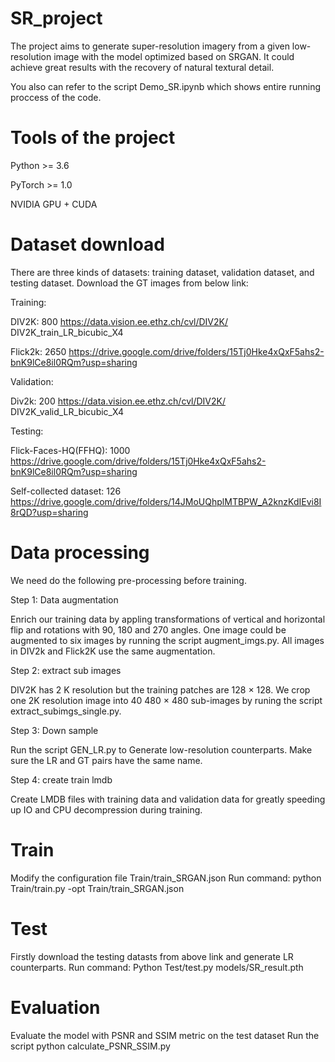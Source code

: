 # SR_project
The project aims to generate super-resolution imagery from a given low-resolution image with the model optimized based on SRGAN. It could achieve great results with the recovery of natural textural detail.

You also can refer to the script Demo_SR.ipynb which shows entire running proccess of the code.

# Tools of the project
Python >= 3.6

PyTorch >= 1.0

NVIDIA GPU + CUDA

# Dataset download
There are three kinds of datasets: training dataset, validation dataset, and testing dataset. Download the GT images from below link:
  
Training:
      
DIV2K: 800 https://data.vision.ee.ethz.ch/cvl/DIV2K/ DIV2K_train_LR_bicubic_X4
      
Flick2k: 2650 https://drive.google.com/drive/folders/15Tj0Hke4xQxF5ahs2-bnK9lCe8il0RQm?usp=sharing
  
Validation:
      
Div2k: 200 https://data.vision.ee.ethz.ch/cvl/DIV2K/ DIV2K_valid_LR_bicubic_X4
  
Testing:
      
Flick-Faces-HQ(FFHQ): 1000 https://drive.google.com/drive/folders/15Tj0Hke4xQxF5ahs2-bnK9lCe8il0RQm?usp=sharing
      
Self-collected dataset: 126 https://drive.google.com/drive/folders/14JMoUQhplMTBPW_A2knzKdIEvi8I8rQD?usp=sharing
 
 # Data processing
 We need do the following pre-processing before training. 
 
 Step 1: Data augmentation
    
Enrich our training data by appling transformations of vertical and horizontal flip and rotations with 90, 180 and 270 angles. One image could be augmented to six images by running the script augment_imgs.py. All images in DIV2k and Flick2K use the same augmentation.
 
 Step 2: extract sub images
    
DIV2K has 2 K resolution but the training patches are 128 × 128. We crop one 2K resolution image into 40 480 × 480 sub-images by runing the script extract_subimgs_single.py.
 
 Step 3: Down sample
 
 Run the script GEN_LR.py to Generate low-resolution counterparts. Make sure the LR and GT pairs have the same name.
 
 Step 4: create train lmdb
 
 Create LMDB files with training data and validation data for greatly speeding up IO and CPU decompression during training.
 
# Train
Modify the configuration file Train/train_SRGAN.json
Run command: python Train/train.py -opt Train/train_SRGAN.json

# Test
Firstly download the testing datasts from above link and generate LR counterparts. 
Run command: Python Test/test.py models/SR_result.pth

# Evaluation
Evaluate the model with PSNR and SSIM metric on the test dataset
Run the script python calculate_PSNR_SSIM.py 


 
 
 
 
 
 
 
